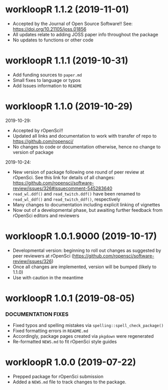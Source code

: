 workloopR 1.1.2 (2019-11-01)
=========================

  * Accepted by the Journal of Open Source Software!! 
  See: https://doi.org/10.21105/joss.01856
  * All updates relate to adding JOSS paper info throughout the package
  * No updates to functions or other code


workloopR 1.1.1 (2019-10-31)
=========================

  * Add funding sources to `paper.md`
  * Small fixes to language or typos
  * Add Issues information to `README`


workloopR 1.1.0 (2019-10-29)
=========================
2019-10-29:
  * Accepted by rOpenSci!! 
  * Updated all links and documentation to work with transfer of repo to 
  https://github.com/ropensci/
  * No changes to code or documentation otherwise, hence no change to version
  of package
  

2019-10-24:
  * New version of package following one round of peer review at rOpenSci. See 
  this link for details of all changes: 
  https://github.com/ropensci/software-review/issues/326#issuecomment-545283640  
  * `read_wl.ddf()` and `read_twitch.ddf()` have been renamed to `read_wl_ddf()`
  and `read_twitch_ddf()`, respectively
  * Many changes to documentation including explicit linking of vignettes
  * Now out of a developmental phase, but awaiting further feedback from 
  rOpenSci editors and reviewers


workloopR 1.0.1.9000 (2019-10-17)
=========================

  * Developmental version: beginning to roll out changes as suggested by 
    peer reviewers at rOpenSci 
    (https://github.com/ropensci/software-review/issues/326)
  * Once all changes are implemented, version will be bumped (likely to 1.1.0)
  * Use with caution in the meantime


workloopR 1.0.1 (2019-08-05)
=========================
### DOCUMENTATION FIXES

  * Fixed typos and spelling mistakes via `spelling::spell_check_package()`
  * Fixed formatting errors in `README.md`
  * Accordingly, package pages created via `pkgdown` were regenerated 
  * Re-formatted `NEWS.md` to fit rOpenSci style guides


workloopR 1.0.0 (2019-07-22)
=========================

  * Prepped package for rOpenSci submission
  * Added a `NEWS.md` file to track changes to the package.
